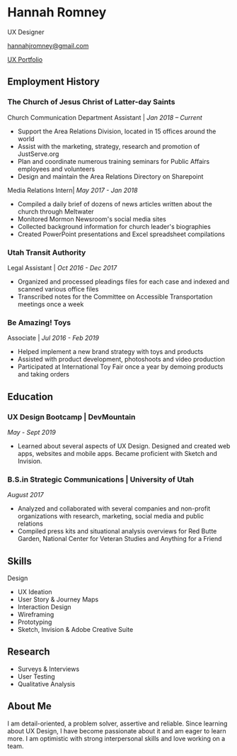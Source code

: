 
# Hannah Romney
UX Designer

<div id="webaddress">
<a href="hannahjromney@gmail.com">hannahjromney@gmail.com</a> 
  
<a href="https://uxfol.io/hannahjromney">UX Portfolio</a>
</div>


## Employment History

### The Church of Jesus Christ of Latter-day Saints
Church Communication Department Assistant | *Jan 2018 – Current*
- Support the Area Relations Division, located in 15 offices around the world
- Assist with the marketing, strategy, research and promotion of JustServe.org
-	Plan and coordinate numerous training seminars for Public Affairs employees and volunteers
-	Design and maintain the Area Relations Directory on Sharepoint

Media Relations Intern| *May 2017 - Jan 2018*
-	Compiled a daily brief of dozens of news articles written about the church through Meltwater 
-	Monitored Mormon Newsroom's social media sites 
-	Collected background information for church leader's biographies 
-	Created PowerPoint presentations and Excel spreadsheet compilations

### Utah Transit Authority 
Legal Assistant | *Oct 2016 - Dec 2017*
-	Organized and processed pleadings files for each case and indexed and scanned various office files 
-	Transcribed notes for the Committee on Accessible Transportation meetings once a week 

### Be Amazing! Toys
Associate | *Jul 2016 - Feb 2019*
-	Helped implement a new brand strategy with toys and products
-	Assisted with product development, photoshoots and video production
-	Participated at International Toy Fair once a year by demoing products and taking orders 

## Education
### UX Design Bootcamp | DevMountain
*May - Sept 2019*
-	Learned about several aspects of UX Design. Designed and created web apps, websites and mobile apps. Became proficient with Sketch and Invision.

### B.S.in Strategic Communications | University of Utah
*August 2017*
-	Analyzed and collaborated with several companies and non-profit organizations with research, marketing, social media and public relations 
-	Compiled press kits and situational analysis overviews for Red Butte Garden, National Center for Veteran Studies and Anything for a Friend

## Skills
Design
-	UX Ideation
-	User Story & Journey Maps
-	Interaction Design
-	Wireframing
-	Prototyping
-	Sketch, Invision & Adobe Creative Suite
## Research
-	Surveys & Interviews
-	User Testing
-	Qualitative Analysis

## About Me
I am detail-oriented, a problem solver, assertive and reliable. Since learning about UX Design, I have become passionate about it and am eager to learn more. I am optimistic with strong interpersonal skills and love working on a team. 
